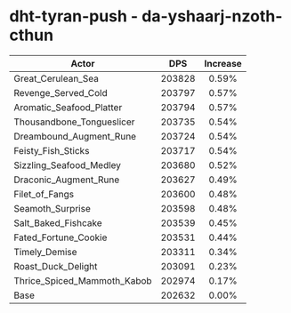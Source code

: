 # dht-tyran-push - da-yshaarj-nzoth-cthun
| Actor | DPS | Increase |
|---|:---:|:---:|
|Great_Cerulean_Sea|203828|0.59%|
|Revenge_Served_Cold|203797|0.57%|
|Aromatic_Seafood_Platter|203794|0.57%|
|Thousandbone_Tongueslicer|203735|0.54%|
|Dreambound_Augment_Rune|203724|0.54%|
|Feisty_Fish_Sticks|203717|0.54%|
|Sizzling_Seafood_Medley|203680|0.52%|
|Draconic_Augment_Rune|203627|0.49%|
|Filet_of_Fangs|203600|0.48%|
|Seamoth_Surprise|203598|0.48%|
|Salt_Baked_Fishcake|203539|0.45%|
|Fated_Fortune_Cookie|203531|0.44%|
|Timely_Demise|203311|0.34%|
|Roast_Duck_Delight|203091|0.23%|
|Thrice_Spiced_Mammoth_Kabob|202974|0.17%|
|Base|202632|0.00%|
